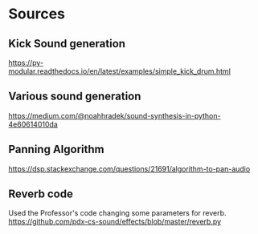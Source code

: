 # Sources

## Kick Sound generation
https://py-modular.readthedocs.io/en/latest/examples/simple_kick_drum.html

## Various sound generation
https://medium.com/@noahhradek/sound-synthesis-in-python-4e60614010da

## Panning Algorithm
https://dsp.stackexchange.com/questions/21691/algorithm-to-pan-audio

## Reverb code
Used the Professor's code changing some parameters for reverb. <br>
https://github.com/pdx-cs-sound/effects/blob/master/reverb.py